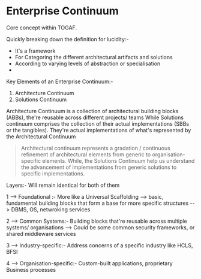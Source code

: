 # Enterprise Continuum

Core concept within TOGAF. 

Quickly breaking down the definition for lucidity:-

- It's a framework
- For Categoring the different architectural artifacts and solutions
- According to varying levels of abstraction or specialisation
- 
Key Elements of an Enterprise Continuum:-

1. Architecture Continuum
2. Solutions Continuum


Architecture Continuum is a collection of architectural building blocks (ABBs), the're reusable across different projects/ teams
While Solutions continuum comprises the collection of their actual implementations (SBBs or the tangibles). They're actual implementations of what's represented by the Architectural Continuum

> Architectural continuum represents a gradation / continuous refinement of architectural elements from generic to organisation-specific elements. While, the Solutions Continuum help us understand the advancement of implementations from generic solutions to specific implementations.

Layers:- Will remain identical for both of them

1 --> Foundational :-  More like a Universal Scaffolding --> basic, fundamental building blocks that form a base for more specific structures --> DBMS, OS, netwroking services

2 --> Common Systems:- Building blocks that're reusable across multiple systems/ organisations --> Could be some common security frameworks, or shared middleware services

3 --> Industry-specific:- Address concerns of a specific industry like HCLS, BFSI

4 --> Organisation-specific:- Custom-built applications, proprietary Business processes


